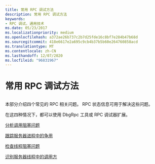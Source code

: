 ```yaml
---
title: 常用 RPC 调试方法
description: 常用 RPC 调试方法
keywords:
- RPC 调试，通用技术
ms.date: 05/23/2017
ms.localizationpriority: medium
ms.openlocfilehash: a372ae26b737c2b7d25fde16c8bf7e284b47b68d
ms.sourcegitcommit: 418e6617e2a695c9cb4b37b5b60e264760858acd
ms.translationtype: MT
ms.contentlocale: zh-CN
ms.lasthandoff: 12/07/2020
ms.locfileid: "96831967"
---
```

# <a name="common-rpc-debugging-techniques"></a>常用 RPC 调试方法


## <span id="ddk_common_rpc_debugging_techniques_dbg"></span><span id="DDK_COMMON_RPC_DEBUGGING_TECHNIQUES_DBG"></span>


本部分介绍四个常见的 RPC 相关问题。 RPC 状态信息可用于解决这些问题。

在这四种情况下，都可以使用 DbgRpc 工具或 RPC 调试器扩展。

[分析调用阻塞问题](analyzing-a-stuck-call-problem.md)

[跟踪服务器进程中的争用](tracking-contention-in-the-server-process.md)

[检查线程阻塞问题](checking-for-stuck-threads.md)

[识别服务器线程中的调用方](identifying-the-caller-from-the-server-thread.md)

 

 





